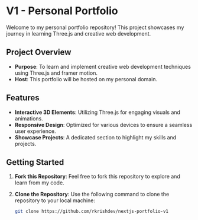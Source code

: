 # V1 - Personal Portfolio

Welcome to my personal portfolio repository! This project showcases my journey in learning Three.js and creative web development.

## Project Overview

- **Purpose**: To learn and implement creative web development techniques using Three.js and framer motion.
- **Host**: This portfolio will be hosted on my personal domain.

## Features

- **Interactive 3D Elements**: Utilizing Three.js for engaging visuals and animations.
- **Responsive Design**: Optimized for various devices to ensure a seamless user experience.
- **Showcase Projects**: A dedicated section to highlight my skills and projects.

## Getting Started

1. **Fork this Repository**: Feel free to fork this repository to explore and learn from my code.
2. **Clone the Repository**: Use the following command to clone the repository to your local machine:

   ```bash
   git clone https://github.com/rkrishdev/nextjs-portfolio-v1

